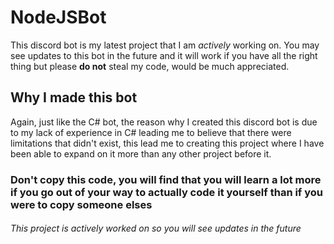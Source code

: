 # NodeJSBot
This discord bot is my latest project that I am *actively* working on.
You may see updates to this bot in the future and it will work if you have all the right thing but please **do not** steal my code, would be much appreciated.

## Why I made this bot
Again, just like the C# bot, the reason why I created this discord bot is due to my lack of experience in C# leading me to believe that there were limitations that didn't exist, this lead me to creating this project where I have been able to expand on it more than any other project before it.

### Don't copy this code, you will find that you will learn a lot more if you go out of your way to actually code it yourself than if you were to copy someone elses

###### This project is actively worked on so you *will* see updates in the future